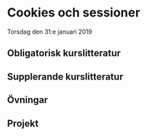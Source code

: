 # Cookies och sessioner 

Torsdag den 31:e januari 2019

## Obligatorisk kurslitteratur
## Supplerande kurslitteratur
## Övningar
## Projekt
